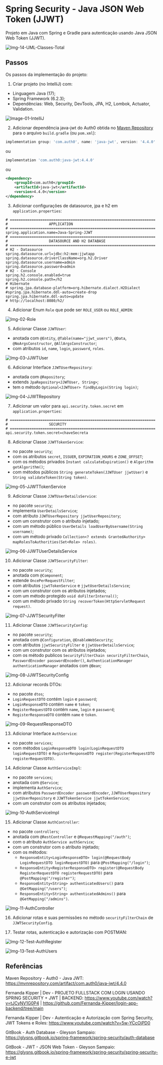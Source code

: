 # Spring Security - Java JSON Web Token (JJWT)
Projeto em Java com Spring e Gradle para autenticação usando Java JSON Web Token (JJWT).

![Img-14-UML-Classes-Total](images/Img-14-UML-Classes-Total.png)


## Passos
Os passos da implementação do projeto:

1. Criar projeto (no IntelliJ) com:
- Linguagem Java (17);
- Spring Framework (6.2.3);
- Dependências: Web, Security, DevTools, JPA, H2, Lombok, Actuator, Validation.

![Image-01-IntelliJ](images/Img-01-IntelliJ.png)

2. Adicionar dependência java-jwt do Auth0 obtida no 
[Maven Repository](https://mvnrepository.com/artifact/com.auth0/java-jwt/4.4.0)
para o arquivo `build.gradle` (ou `pom.xml`):

```groovy
implementation group: 'com.auth0', name: 'java-jwt', version: '4.4.0'
```
ou
```groovy
implementation 'com.auth0:java-jwt:4.4.0'
```
ou
```xml
<dependency>
    <groupId>com.auth0</groupId>
    <artifactId>java-jwt</artifactId>
    <version>4.4.0</version>
</dependency>
```

3. Adicionar configurações de datasource, jpa e h2 em `application.properties`:

```properties
# ===================================================================
#                   APPLICATION
# ===================================================================
spring.application.name=Java-Spring-JJWT
# ===================================================================
#                   DATASOURCE AND H2 DATABASE
# ===================================================================
# H2 - Datasource
spring.datasource.url=jdbc:h2:mem:jjwtapp
spring.datasource.driverClassName=org.h2.Driver
spring.datasource.username=admin
spring.datasource.password=admin
# H2 - Console
spring.h2.console.enabled=true
spring.h2.console.path=/h2
# Hibernate
# spring.jpa.database-platform=org.hibernate.dialect.H2Dialect
#spring.jpa.hibernate.ddl-auto=create-drop
spring.jpa.hibernate.ddl-auto=update
# http://localhost:8080/h2/
```

4. Adicionar Enum `Role` que pode ser `ROLE_USER` ou `ROLE_ADMIN`:

![Img-02-Role](images/Img-02-Role.png)

5. Adicionar Classe `JJWTUser`:
- anotada com `@Entity`, `@Table(name="jjwt_users")`, `@Data`, `@NoArgsConstructor`, `@AllArgsConstructor`;
- com atributos `id`, `name`, `login`, `password`, `roles`.

![Img-03-JJWTUser](images/Img-03-JJWTUser.png)

6. Adicionar Interface `JJWTUserRepository`:
- anotada com `@Repository`;
- extends `JpaRepository<JJWTUser, String>`;
- tem o método `Optional<JJWTUser> findByLogin(String login)`;

![Img-04-JJWTRepository](images/Img-04-JJWTRepository.png)

7. Adicionar um valor para `api.security.token.secret` em `application.properties`:

```properties
# ===================================================================
#                   SECURITY
# ===================================================================
api.security.token.secret=chaveSecreta
```

8. Adicionar Classe `JJWTTokenService`:
- no pacote `security`;
- com os atributos `secret`, `ISSUER`, `EXPIRATION_HOURS` e `ZONE_OFFSET`;
- com os métodos privados `Instant calculateExpiration()` e `Algorithm getAlgorithm()`;
- com métodos públicos `String generateToken(JJWTUser jjwtUser)` e `String validateToken(String token)`.

![Img-05-JJWTTokenService](images/Img-05-JJWTTokenService.png)

9. Adicionar Classe `JJWTUserDetailsService`:
- no pacote `security`;
- implementa `UserDetailsService`;
- com atributo `JJWTUserRepository jjwtUserRepository`;
- com um construtor com o atributo injetado;
- com um método público `UserDetails loadUserByUsername(String username)`;
- com um método privado `Collection<? extends GrantedAuthority> mapRolesToAuthorities(Set<Role> roles)`.

![Img-06-JJWTUserDetailsService](images/Img-06-JJWTUserDetailsService.png)

10. Adicionar Classe `JJWTSecurityFilter`:
- no pacote `security`;
- anotada com `@Component`;
- estende `OncePerRequestFilter`;
- com atributos `jjwtTokenService` e `jjwtUserDetailsService`;
- com um construtor com os atributos injetados;
- com um método protegido `void doFilterInternal()`;
- com um método privado `String recoverToken(HttpServletRequest request)`.

![Img-07-JJWTSecurityFilter](images/Img-07-JJWTSecurityFilter.png)

11. Adicionar Classe `JJWTSecurityConfig`:
- no pacote `security`;
- anotada com `@Configuration`, `@EnableWebSecurity`;
- com atributos `jjwtSecurityFilter` e `jjwtUserDetailsService`;
- com um construtor com os atributos injetados;
- com os método publicos `SecurityFilterChain securityFilterChain`, `PasswordEncoder passwordEncoder()`, 
  `AuthenticationManager authenticationManager` anotados com `@Bean`;

![Img-08-JJWTSecurityConfig](images/Img-08-JJWTSecurityConfig.png)

12. Adicionar records DTOs:
- no pacote `dtos`;
- `LoginRequestDTO` contém `login` e `password`;
- `LoginResponseDTO` contém `name` e `token`;
- `RegisterRequestDTO` contém `name`, `login` e `password`;
- `RegisterResponseDTO` contém `name` e `token`.

![Img-09-RequestResponseDTO](images/Img-09-RequestResponseDTO.png)

13. Adicionar Interface `AuthService`:
- no pacote `services`;
- com métodos `LoginResponseDTO login(LoginRequestDTO loginRequestDTO)` e 
  `RegisterResponseDTO register(RegisterRequestDTO registerRequestDTO)`.

14. Adicionar Classe `AuthServiceImpl`:
- no pacote `services`;
- anotada com `@Service`;
- implementa `AuthService`;
- com atributos `PasswordEncoder passwordEncoder`, `JJWTUserRepository jjwtUserRepository` e 
  `JJWTTokenService jjwtTokenService`;
- com um construtor com os atributos injetados;

![Img-10-AuthServiceImpl](images/Img-10-AuthServiceImpl.png)

15. Adicionar Classe `AuthController`:
- no pacote `controllers`;
- anotada com `@RestController` e `@RequestMapping("/auth")`;
- com o atributo `AuthService authService`;
- com um construtor com o atributo injetado;
- com os métodos: 
  * `ResponseEntity<LoginResponseDTO> login(@RequestBody LoginRequestDTO loginRequestDTO)` para `@PostMapping("/login")`;
  * `ResponseEntity<RegisterResponseDTO> register(@RequestBody RegisterRequestDTO registerRequestDTO)` para 
    `@PostMapping("/register")`;
  * `ResponseEntity<String> authenticatedUsers()` para `@GetMapping("/users")`;
  * `ResponseEntity<String> authenticatedAdmins()` para `@GetMapping("/admins")`.

![Img-11-AuthController](images/Img-11-AuthController.png)

16. Adicionar rotas e suas permissões no método `securityFilterChain` de `JJWTSecurityConfig`.

17. Testar rotas, autenticação e autorização com POSTMAN:

![Img-12-Test-AuthRegister](images/Img-12-Test-AuthRegister.png)

![Img-13-Test-AuthUsers](images/Img-13-Test-AuthUsers.png)


## Referências
Maven Repository - Auth0 - Java JWT:
https://mvnrepository.com/artifact/com.auth0/java-jwt/4.4.0

Fernanda Kipper | Dev - PROJETO FULLSTACK COM LOGIN USANDO SPRING SECURITY + JWT | BACKEND:
https://www.youtube.com/watch?v=tJCyNV1G0P4 | 
https://github.com/Fernanda-Kipper/login-app-backend/tree/main

Fernanda Kipper | Dev - Autenticação e Autorização com Spring Security, JWT Tokens e Roles:
https://www.youtube.com/watch?v=5w-YCcOjPD0

GitBook - Auth Database - Gleyson Sampaio: 
https://glysns.gitbook.io/spring-framework/spring-security/auth-database

GitBook - JWT - JSON Web Token - Gleyson Sampaio: 
https://glysns.gitbook.io/spring-framework/spring-security/spring-security-e-jwt